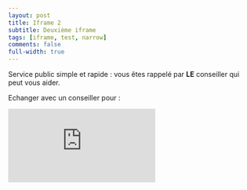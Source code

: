 ```yaml
---
layout: post
title: Iframe 2
subtitle: Deuxième iframe
tags: [iframe, test, narrow]
comments: false
full-width: true
---
```


Service public simple et rapide : vous êtes rappelé par **LE** conseiller qui peut vous aider.


Echanger avec un conseiller pour :

<iframe data-iframe="true" src="https://reso-staging.osc-fr1.scalingo.io/aide-entreprise/iframe-test-2" frameborder="0"></iframe>